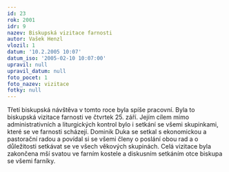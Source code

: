 ```yaml
---
id: 23
rok: 2001
idr: 9
nazev: Biskupská vizitace farnosti
autor: Vašek Henzl
vlozil: 1
datum: '10.2.2005 10:07'
datum_iso: '2005-02-10 10:07:00'
upravil: null
upravil_datum: null
foto_pocet: 1
foto_nazev: vizitace
fotky: null
---
```

Třetí biskupská návštěva v tomto roce byla spíše pracovní. Byla to biskupská vizitace farnosti ve čtvrtek 25. září. Jejím cílem mimo administrativních a liturgických kontrol bylo i setkání se všemi skupinkami, které se ve farnosti scházejí. Dominik Duka se setkal s ekonomickou a pastorační radou a povídal si se všemi členy o poslání obou rad a o důležitosti setkávat se ve všech věkových skupinách. Celá vizitace byla zakončena mší svatou ve farním kostele a diskusním setkáním otce biskupa se všemi farníky.
<p>
